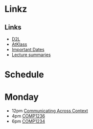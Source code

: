 # Linkz
## Links
- [D2L](https://learn.georgebrown.ca)
- [AtKlass](https://app.atklass.com)
- [Important Dates](https://www.georgebrown.ca/current-students/important-dates?term=27246&category=131)
- [Lecture summaries](comp1238.md) 
# Schedule 
# Monday
- 12pm [Communicating Across Context](https://learn.georgebrown.ca/d2l/home/324949)
- 4pm [COMP1236](https://learn.georgebrown.ca/d2l/home/337951)
- 6pm [COMP1234](https://learn.georgebrown.ca/d2l/home/342901)
